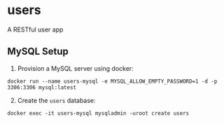 users
=====

A RESTful user app


MySQL Setup
-----------

1. Provision a MySQL server using docker:

```
docker run --name users-mysql -e MYSQL_ALLOW_EMPTY_PASSWORD=1 -d -p 3306:3306 mysql:latest
```

2. Create the `users` database:

```
docker exec -it users-mysql mysqladmin -uroot create users
```